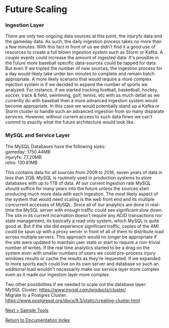# Future Scaling

### Ingestion Layer
There are only two ongoing data sources at this point, the injuryfx data and the gameday data. As such, the daily ingestion process takes no more than a few minutes. With this fact in front of us we didn't find it a good use of resources to create a full blown ingestion system such as Storm or Kafka. A couple events could increase the amount of ingested data. It's possible in the future more baseball specific data-sources could be tapped for data. But even if we tripled the number of new sources, the ingestion process for a day would likely take under ten minutes to complete and remain batch appropriate. A more likely scenario that would require a more complex injection system is if we decided to expand the number of sports we analyzed. For instance, if we started tracking football, basketball, hockey, soccer, track & field, swimming, golf, tennis, etc with as much detail as we currently do with baseball then a more advanced ingestion system would become appropriate. In this case we would potentially stand up a Kafka or Storm cluster to handle such an advanced ingestion from so many disparate services. However, without current access to such data flows we can't commit to exactly what the future architecture would look like.

### MySQL and Service Layer
The MySQL Databases have the following sizes:  
gameday:  1750.44MB  
injuryfx: 77.20MB    
retro: 130.81MB

This contains data for all sources from 2009 to 2016, seven years of data in less than 2GB. MySQL is routinely used in production systems to store databases with up to 1TB of data. At our current ingestion rate MySQL should suffice for many years into the future unless the sources start producing much more data with each ingestion. The most likely aspect of the system that would need scaling is the web front end and its multiple concurrent accesses of MySQL. Since all of our analytics are done in real-time the MySQL server with enough traffic could see significant slow down. The site in its current incarnation doesn't require any ACID transactions nor state management; its basically a read only system, which MySQL is quite good at. But if the site did experience significant traffic, copies of the AMI could be spun up with a proxy server in front of all of them to distribute load across multiple servers. This approach would no longer be appropriate if the site were updated to maintain user state or start to require a non-trivial number of writes. If the real time analytics started to be a drag on the system even with smaller numbers of users we could pre-process injury windows results or cache the results as they're requested. If we expanded to more sports each could live on its own server and database so such an additional load wouldn't necessarily make our service layer more complex even as it made our ingestion layer more complex.

Two other possibilities if we needed to scale out the database layer:  
MySQL Cluster: https://www.mysql.com/products/cluster/  
Migrate to a Postgres Cluster: https://www.postgresql.org/docs/9.5/static/creating-cluster.html

[Next > Sample Tools](sample_tools.md)  

[Return to Documentation Index](index.md)
